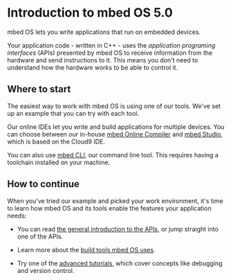 # Introduction to mbed OS 5.0

mbed OS lets you write applications that run on embedded devices. 

Your application code - written in C++ - uses the *application programing interfaces* (APIs) presented by mbed OS to receive information from the hardware and send instructions to it. This means you don't need to understand how the hardware works to be able to control it.

## Where to start

The easiest way to work with mbed OS is using one of our tools. We've set up an example that you can try with each tool.

Our online IDEs let you write and build applications for multiple devices. You can choose between our in-house [mbed Online Compiler]() and [mbed Studio](), which is based on the Cloud9 IDE.

You can also use [mbed CLI](), our command line tool. This requires having a toolchain installed on your machine. 

## How to continue

When you've tried our example and picked your work environment, it's time to learn how mbed OS and its tools enable the features your application needs:

* You can read [the general introduction to the APIs](APIs/intro.md), or jump straight into one of the APIs.

* Learn more about the [build tools mbed OS uses](build_tools/options.md).

* Try one of the [advanced tutorials](advanced/intro.md), which cover concepts like debugging and version control.